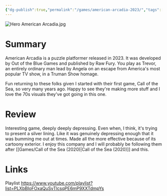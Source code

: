 ```yaml
---
{"dg-publish":true,"permalink":"/games/american-arcadia-2023/","tags":["games","LP"],"created":"2024-02-14","updated":"2025-06-04"}
---
```



![Hero American Arcadia.jpg](/img/user/Attachments/Hero%20American%20Arcadia.jpg)

# Summary

American Arcadia is a puzzle platformer released in 2023. It was developed by Out of the Blue Games and published by Raw Fury. You play as Trevor, an entirely ordinary man lead by Angela on an escape from America's most popular TV show, in a Truman Show homage.

Fun returning to these folks given I started with their first game, Call of the Sea, so very many years ago. Happy to see they're making more stuff and I love the 70s visuals they've got going in this one.

# Review

Interesting game, deeply deeply depressing. Even when, I think, it's trying to present a silver lining. Like it was genuinely depressing enough that it was bumming me out at times. Made all the more effective because of its cartoony exterior. I enjoy this company and I will probably be following them after [[Games/Call of the Sea (2020)\|Call of the Sea (2020)]] and this.

# Links

Playlist https://www.youtube.com/playlist?list=PLXbBIoFOxaQuSvTlcsqPE6mP9XXTdmpYs
